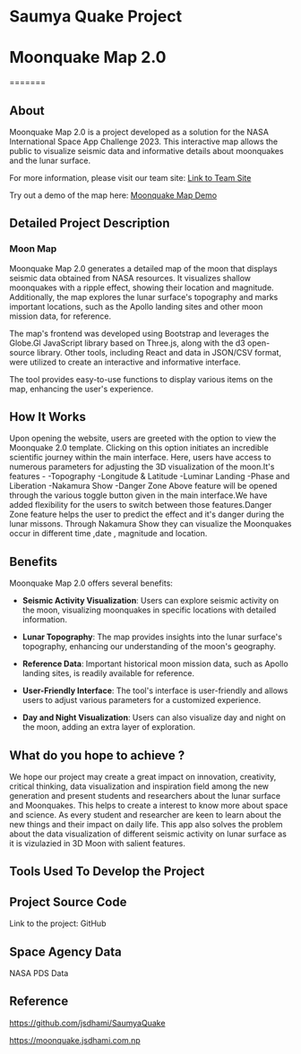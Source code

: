 # Saumya Quake Project

# Moonquake Map 2.0

=======
## About

Moonquake Map 2.0 is a project developed as a solution for the NASA International Space App Challenge 2023. This interactive map allows the public to visualize seismic data and informative details about moonquakes and the lunar surface.

For more information, please visit our team site: [Link to Team Site](your-team-site-link)

Try out a demo of the map here: [Moonquake Map Demo](https://moonquake.jsdhami.com.np)

## Detailed Project Description

### Moon Map

Moonquake Map 2.0 generates a detailed map of the moon that displays seismic data obtained from NASA resources. It visualizes shallow moonquakes with a ripple effect, showing their location and magnitude. Additionally, the map explores the lunar surface's topography and marks important locations, such as the Apollo landing sites and other moon mission data, for reference.

The map's frontend was developed using Bootstrap and leverages the Globe.Gl JavaScript library based on Three.js, along with the d3 open-source library. Other tools, including React and data in JSON/CSV format, were utilized to create an interactive and informative interface.

The tool provides easy-to-use functions to display various items on the map, enhancing the user's experience.

## How It Works

Upon opening the website, users are greeted with the option to view the Moonquake 2.0 template. Clicking on this option initiates an incredible scientific journey within the main interface. Here, users have access to numerous parameters for adjusting the 3D visualization of the moon.It's features -
-Topography
-Longitude & Latitude
-Luminar Landing 
-Phase and Liberation 
-Nakamura Show 
-Danger Zone
Above feature will be opened through the various toggle button given in the main interface.We have added flexibility for the users to switch between those features.Danger Zone feature helps the user to predict the effect and it's danger during the lunar missons. Through Nakamura Show they can visualize the Moonquakes occur in different time ,date , magnitude and location.


## Benefits

Moonquake Map 2.0 offers several benefits:

- **Seismic Activity Visualization**: Users can explore seismic activity on the moon, visualizing moonquakes in specific locations with detailed information.

- **Lunar Topography**: The map provides insights into the lunar surface's topography, enhancing our understanding of the moon's geography.

- **Reference Data**: Important historical moon mission data, such as Apollo landing sites, is readily available for reference.

- **User-Friendly Interface**: The tool's interface is user-friendly and allows users to adjust various parameters for a customized experience.

- **Day and Night Visualization**: Users can also visualize day and night on the moon, adding an extra layer of exploration.

## What do you hope to achieve ?

We hope our project may create a great impact on innovation, creativity, critical thinking, data visualization and inspiration field among the new generation and present students and researchers about the lunar surface and Moonquakes. This helps to create a interest to know more about space and science. As every student and researcher are keen to learn about the new things and their impact on daily life. This app also solves the problem about the data visualization of different seismic activity on lunar surface as it is vizulazied in 3D Moon with salient features.

## Tools Used To Develop the Project 




## Project Source Code
Link to the project: GitHub

## Space Agency Data
NASA PDS Data


## Reference






https://github.com/jsdhami/SaumyaQuake

https://moonquake.jsdhami.com.np
